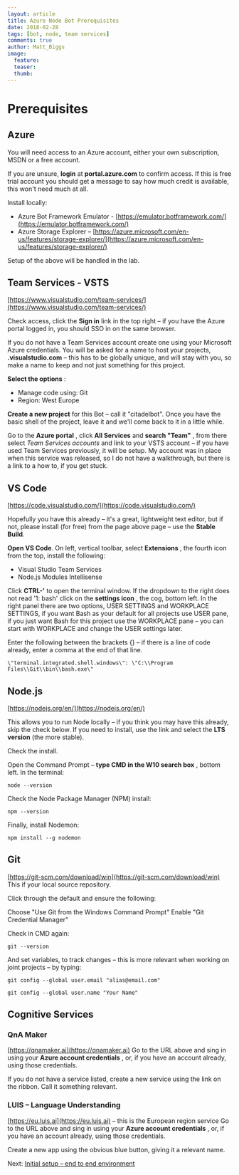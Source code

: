 ```yaml
---
layout: article
title: Azure Node Bot Prerequisites
date: 2018-02-28
tags: [bot, node, team services]
comments: true
author: Matt_Biggs
image:
  feature: 
  teaser: 
  thumb: 
---
```


# Prerequisites

## Azure

You will need access to an Azure account, either your own subscription, MSDN or a free account.

If you are unsure, **login** at **portal.azure.com** to confirm access. If this is free trial account you should get a message to say how much credit is available, this won't need much at all.

Install locally:

- Azure Bot Framework Emulator - [https://emulator.botframework.com/](https://emulator.botframework.com/)
- Azure Storage Explorer – [https://azure.microsoft.com/en-us/features/storage-explorer/](https://azure.microsoft.com/en-us/features/storage-explorer/)

Setup of the above will be handled in the lab.

## Team Services - VSTS

[https://www.visualstudio.com/team-services/](https://www.visualstudio.com/team-services/)

Check access, click the **Sign in** link in the top right – if you have the Azure portal logged in, you should SSO in on the same browser.

If you do not have a Team Services account create one using your Microsoft Azure credentials.
You will be asked for a name to host your projects, **<something>.visualstudio.com** – this has to be globally unique, and will stay with you, so make a name to keep and not just something for this project.

**Select the options** :

- Manage code using: Git
- Region: West Europe

**Create a new project** for this Bot – call it &quot;citadelbot&quot;. Once you have the basic shell of the project, leave it and we&#39;ll come back to it in a little while.

Go to the **Azure portal** , click **All Services** and **search &quot;Team&quot;** , from there select _Team Services accounts_ and link to your VSTS account – if you have used Team Services previously, it will be setup. My account was in place when this service was released, so I do not have a walkthrough, but there is a link to a how to, if you get stuck.

## VS Code

[https://code.visualstudio.com/](https://code.visualstudio.com/)

Hopefully you have this already – it&#39;s a great, lightweight text editor, but if not, please install (for free) from the page above page – use the **Stable Build**.

**Open VS Code**. On left, vertical toolbar, select **Extensions** , the fourth icon from the top, install the following:

- Visual Studio Team Services
- Node.js Modules Intellisense

Click **CTRL-'** to open the terminal window. If the dropdown to the right does not read &#39;1: bash&#39; click on the **settings icon** , the cog, bottom left. In the right panel there are two options, USER SETTINGS and WORKPLACE SETTINGS, if you want Bash as your default for all projects use USER pane, if you just want Bash for this project use the WORKPLACE pane – you can start with WORKPLACE and change the USER settings later.

Enter the following between the brackets {} – if there is a line of code already, enter a comma at the end of that line.

```
\"terminal.integrated.shell.windows\": \"C:\\Program Files\\Git\\bin\\bash.exe\" 
```

## Node.js

[https://nodejs.org/en/](https://nodejs.org/en/)

This allows you to run Node locally – if you think you may have this already, skip the check below. If you need to install, use the link and select the **LTS version** (the more stable).

Check the install.

Open the Command Prompt – **type CMD in the W10 search box** , bottom left. In the terminal:

 `node --version`

Check the Node Package Manager (NPM) install:

 `npm --version`

Finally, install Nodemon:

 `npm install --g nodemon`

## Git

[https://git-scm.com/download/win](https://git-scm.com/download/win)
This if your local source repository.

Click through the default and ensure the following:

Choose &quot;Use Git from the Windows Command Prompt&quot;
Enable  &quot;Git Credential Manager&quot;

Check in CMD again:

 `git --version`

And set variables, to track changes – this is more relevant when working on joint projects – by typing:

 `git config --global user.email "alias@email.com"`

 `git config --global user.name "Your Name"`
   

## Cognitive Services

### QnA Maker

[https://qnamaker.ai](https://qnamaker.ai)
Go to the URL above and sing in using your **Azure account credentials** , or, if you have an account already, using those credentials.

If you do not have a service listed, create a new service using the link on the ribbon. Call it something relevant.

### LUIS – Language Understanding

[https://eu.luis.ai](https://eu.luis.ai) – this is the European region service
Go to the URL above and sing in using your **Azure account credentials** , or, if you have an account already, using those credentials.

Create a new app using the obvious blue button, giving it a relevant name.

Next: [Initial setup – end to end environment](./environment.md)